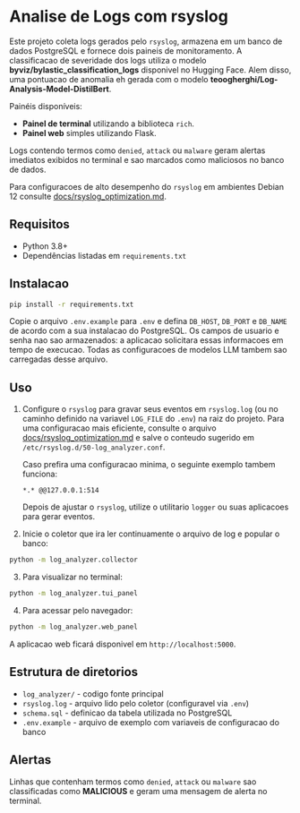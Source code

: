 # Analise de Logs com rsyslog

Este projeto coleta logs gerados pelo `rsyslog`, armazena em um banco de dados
PostgreSQL e fornece dois paineis de monitoramento. A classificacao de severidade
dos logs utiliza o modelo **byviz/bylastic_classification_logs** disponivel no
Hugging Face. Alem disso, uma pontuacao de anomalia eh gerada com o modelo
**teoogherghi/Log-Analysis-Model-DistilBert**.

Painéis disponíveis:

- **Painel de terminal** utilizando a biblioteca `rich`.
 - **Painel web** simples utilizando Flask.

Logs contendo termos como `denied`, `attack` ou `malware` geram alertas imediatos
exibidos no terminal e sao marcados como maliciosos no banco de dados.

Para configuracoes de alto desempenho do `rsyslog` em ambientes Debian 12
consulte [docs/rsyslog_optimization.md](docs/rsyslog_optimization.md).

## Requisitos

- Python 3.8+
- Dependências listadas em `requirements.txt`

## Instalacao

```bash
pip install -r requirements.txt
```

Copie o arquivo `.env.example` para `.env` e defina `DB_HOST`, `DB_PORT` e
`DB_NAME` de acordo com a sua instalacao do PostgreSQL. Os campos de usuario e
senha nao sao armazenados: a aplicacao solicitara essas informacoes em tempo de
execucao. Todas as configuracoes de modelos LLM tambem sao carregadas desse
arquivo.

## Uso

1. Configure o `rsyslog` para gravar seus eventos em `rsyslog.log` (ou no caminho
   definido na variavel `LOG_FILE` do `.env`) na raiz do
   projeto. Para uma configuracao mais eficiente, consulte o arquivo
   [docs/rsyslog_optimization.md](docs/rsyslog_optimization.md) e salve o
   conteudo sugerido em `/etc/rsyslog.d/50-log_analyzer.conf`.

   Caso prefira uma configuracao minima, o seguinte exemplo tambem funciona:

   ```
   *.* @@127.0.0.1:514
   ```

   Depois de ajustar o `rsyslog`, utilize o utilitario `logger` ou suas
   aplicacoes para gerar eventos.

2. Inicie o coletor que ira ler continuamente o arquivo de log e popular o banco:

```bash
python -m log_analyzer.collector
```

3. Para visualizar no terminal:

```bash
python -m log_analyzer.tui_panel
```

4. Para acessar pelo navegador:

```bash
python -m log_analyzer.web_panel
```

A aplicacao web ficará disponivel em `http://localhost:5000`.

## Estrutura de diretorios

- `log_analyzer/` - codigo fonte principal
- `rsyslog.log` - arquivo lido pelo coletor (configuravel via `.env`)
- `schema.sql` - definicao da tabela utilizada no PostgreSQL
- `.env.example` - arquivo de exemplo com variaveis de configuracao do banco

## Alertas

Linhas que contenham termos como `denied`, `attack` ou `malware` sao
classificadas como **MALICIOUS** e geram uma mensagem de alerta no terminal.
